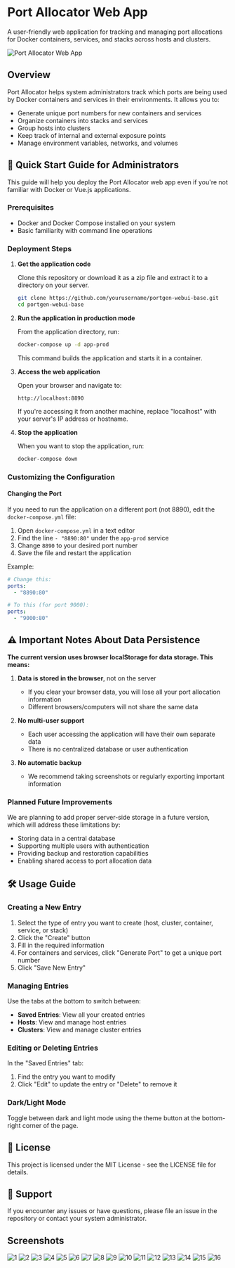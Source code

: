 # Port Allocator Web App

A user-friendly web application for tracking and managing port allocations for Docker containers, services, and stacks across hosts and clusters.

![Port Allocator Web App](docs/screenshots/SCR-20250403-ppoq.png)

## Overview

Port Allocator helps system administrators track which ports are being used by Docker containers and services in their environments. It allows you to:

* Generate unique port numbers for new containers and services
* Organize containers into stacks and services
* Group hosts into clusters
* Keep track of internal and external exposure points
* Manage environment variables, networks, and volumes

## 🚀 Quick Start Guide for Administrators

This guide will help you deploy the Port Allocator web app even if you're not familiar with Docker or Vue.js applications.

### Prerequisites

* Docker and Docker Compose installed on your system
* Basic familiarity with command line operations

### Deployment Steps

1. **Get the application code**

   Clone this repository or download it as a zip file and extract it to a directory on your server.

   ```bash
   git clone https://github.com/yourusername/portgen-webui-base.git
   cd portgen-webui-base
   ```

2. **Run the application in production mode**

   From the application directory, run:

   ```bash
   docker-compose up -d app-prod
   ```

   This command builds the application and starts it in a container.

3. **Access the web application**

   Open your browser and navigate to:

   ```
   http://localhost:8890
   ```

   If you're accessing it from another machine, replace "localhost" with your server's IP address or hostname.

4. **Stop the application**

   When you want to stop the application, run:

   ```bash
   docker-compose down
   ```

### Customizing the Configuration

#### Changing the Port

If you need to run the application on a different port (not 8890), edit the `docker-compose.yml` file:

1. Open `docker-compose.yml` in a text editor
2. Find the line `- "8890:80"` under the `app-prod` service
3. Change `8890` to your desired port number
4. Save the file and restart the application

Example:
```yaml
# Change this:
ports:
  - "8890:80"

# To this (for port 9000):
ports:
  - "9000:80"
```

## ⚠️ Important Notes About Data Persistence

**The current version uses browser localStorage for data storage. This means:**

1. **Data is stored in the browser**, not on the server
   * If you clear your browser data, you will lose all your port allocation information
   * Different browsers/computers will not share the same data

2. **No multi-user support**
   * Each user accessing the application will have their own separate data
   * There is no centralized database or user authentication

3. **No automatic backup**
   * We recommend taking screenshots or regularly exporting important information

### Planned Future Improvements

We are planning to add proper server-side storage in a future version, which will address these limitations by:

* Storing data in a central database
* Supporting multiple users with authentication
* Providing backup and restoration capabilities
* Enabling shared access to port allocation data

## 🛠️ Usage Guide

### Creating a New Entry

1. Select the type of entry you want to create (host, cluster, container, service, or stack)
2. Click the "Create" button
3. Fill in the required information
4. For containers and services, click "Generate Port" to get a unique port number
5. Click "Save New Entry"

### Managing Entries

Use the tabs at the bottom to switch between:
* **Saved Entries**: View all your created entries
* **Hosts**: View and manage host entries
* **Clusters**: View and manage cluster entries

### Editing or Deleting Entries

In the "Saved Entries" tab:
1. Find the entry you want to modify
2. Click "Edit" to update the entry or "Delete" to remove it

### Dark/Light Mode

Toggle between dark and light mode using the theme button at the bottom-right corner of the page.

## 📄 License

This project is licensed under the MIT License - see the LICENSE file for details.

## 🙋 Support

If you encounter any issues or have questions, please file an issue in the repository or contact your system administrator.

## Screenshots

![1](docs/screenshots/SCR-20250403-ppoq.png)
![2](docs/screenshots/SCR-20250403-pucv.png)
![3](docs/screenshots/SCR-20250403-pwyi.png)
![4](docs/screenshots/SCR-20250403-pxgi.png)
![5](docs/screenshots/SCR-20250403-pxon.png)
![6](docs/screenshots/SCR-20250403-pqxb.png)
![7](docs/screenshots/SCR-20250403-pukh.png)
![8](docs/screenshots/SCR-20250403-pxac.png)
![9](docs/screenshots/SCR-20250403-pxjj.png)
![10](docs/screenshots/SCR-20250403-prua.png)
![11](docs/screenshots/SCR-20250403-pwuj.png)
![12](docs/screenshots/SCR-20250403-pxbw.png)
![13](docs/screenshots/SCR-20250403-pxmd.png)
![14](docs/screenshots/SCR-20250403-pxjj.png)
![15](docs/screenshots/SCR-20250403-pxmd.png)
![16](docs/screenshots/SCR-20250403-pxon.png)
